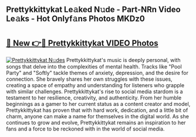 ## Prettykkittykat Le𝚊ked N𝚞de - Part-NRn Video Le𝚊ks - Hot Onlyf𝚊ns Photos MKDz0

# <h2><a href="http://ab13085.deff.icu/?id=Prettykkittykat">🔗 New 👉🔴 Prettykkittykat VIDEO Photos</a></h2>

[![Prettykkittykat N𝚞des](https://i.imgur.com/rIISA9y.gif)](http://ab13085.deff.icu/?id=Prettykkittykat)
Prettykkittykat's music is deeply personal, with songs that delve into the complexities of mental health. Tracks like "Pool Party" and "Softly" tackle themes of anxiety, depression, and the desire for connection. She bravely shares her own struggles with these issues, creating a space of empathy and understanding for listeners who grapple with similar challenges. Prettykkittykat's rise to social media stardom is a testament to her resilience, creativity, and authenticity. From her humble beginnings as a gamer to her current status as a content creator and model, Prettykkittykat has proven that with hard work, dedication, and a little bit of charm, anyone can make a name for themselves in the digital world. As she continues to grow and evolve, Prettykkittykat remains an inspiration to her fans and a force to be reckoned with in the world of social media.
